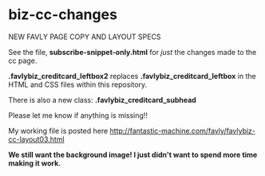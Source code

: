 # biz-cc-changes
NEW FAVLY PAGE COPY AND LAYOUT SPECS

See the file, **subscribe-snippet-only.html** for *just* the changes made to the cc page.

**.favlybiz_creditcard_leftbox2**  replaces  **.favlybiz_creditcard_leftbox**
in the HTML and CSS files within this repository.

There is also a new class:  **.favlybiz_creditcard_subhead**

Please let me know if anything is missing!!


My working file is posted here
http://fantastic-machine.com/favly/favlybiz-cc-layout03.html

**We still want the background image! I just didn't want to spend more time making it work.**
